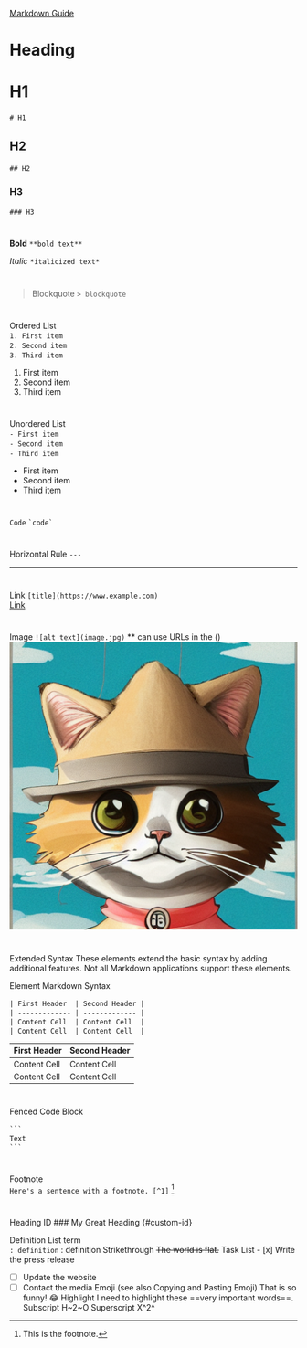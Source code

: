 [Markdown Guide](https://www.markdownguide.org/extended-syntax/#tables)

# Heading	 <br />
# H1 
`# H1` <br />
## H2 
`## H2` <br />
### H3 
`### H3` <br />
#
**Bold**	`**bold text**` <br />

*Italic*	`*italicized text*`<br />
#
> Blockquote `> blockquote` <br />
#
Ordered List	<br />
`1. First item` <br />
`2. Second item` <br />
`3. Third item` <br />
1. First item
2. Second item
3. Third item
#
Unordered List	 <br />
`- First item` <br />
`- Second item` <br />
`- Third item` <br />
- First item
- Second item
- Third item
#
`Code`	 `` `code` `` <br />
#
Horizontal Rule	`---` <br />

---

#
Link	`[title](https://www.example.com)`  <br />
[Link](https://github.com/ebelious/Self-Hosted/new/main) <br />
#
Image	`![alt text](image.jpg)` ** can use URLs in the () <br />
![alt text](https://github.com/ebelious/Self-Hosted/blob/main/Images/fedora%20Cat.png)

#
Extended Syntax
These elements extend the basic syntax by adding additional features. Not all Markdown applications support these elements.

Element	Markdown Syntax
```
| First Header  | Second Header |
| ------------- | ------------- |
| Content Cell  | Content Cell  |
| Content Cell  | Content Cell  |
```
| First Header  | Second Header |
| ------------- | ------------- |
| Content Cell  | Content Cell  |
| Content Cell  | Content Cell  |
#
Fenced Code Block	

```` 
```
Text
```
````
#
Footnote	<br />
`Here's a sentence with a footnote. [^1]` [^1] <br />
[^1]: This is the footnote. 
#
Heading ID	### My Great Heading {#custom-id} <br />

Definition List	term<br />
`: definition`
: definition
Strikethrough	~~The world is flat.~~
Task List	- [x] Write the press release
- [ ] Update the website
- [ ] Contact the media
Emoji
(see also Copying and Pasting Emoji)	That is so funny! :joy:
Highlight	I need to highlight these ==very important words==.
Subscript	H~2~O
Superscript	X^2^
